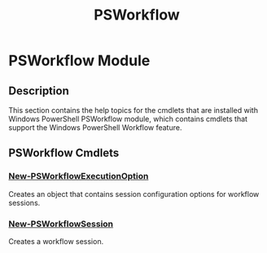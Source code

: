 ﻿---
ms.date:  06/09/2017
schema:  2.0.0
keywords:  powershell,cmdlet
Help Version:  3.4.0.2
Download Help Link:  http://go.microsoft.com/fwlink/?linkid=210603
Module Guid:  3b6cc51d-c096-4b38-b78d-0fed6277096a
title:  PSWorkflow
Module Name:  PSWorkflow
---
# PSWorkflow Module

## Description

This section contains the help topics for the cmdlets that are installed with Windows PowerShell PSWorkflow module, which contains cmdlets that support the Windows PowerShell Workflow feature.

## PSWorkflow Cmdlets

### [New-PSWorkflowExecutionOption](New-PSWorkflowExecutionOption.md)

Creates an object that contains session configuration options for workflow sessions.

### [New-PSWorkflowSession](New-PSWorkflowSession.md)

Creates a workflow session.